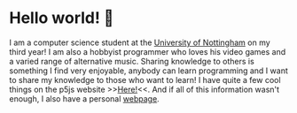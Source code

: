 # Hello world! 👋

I am a computer science student at the [University of Nottingham](https://cs.nott.ac.uk) on my third year! I am also a hobbyist programmer who loves his video games and a varied range of alternative music. Sharing knowledge to others is something I find very enjoyable, anybody can learn programming and I want to share my knowledge to those who want to learn! I have quite a few cool things on the p5js website >>[Here!](https://editor.p5js.org/Barnold__/sketches)<<. And if all of this information wasn't enough, I also have a personal [webpage](https://barnold8.github.io/index.html).

